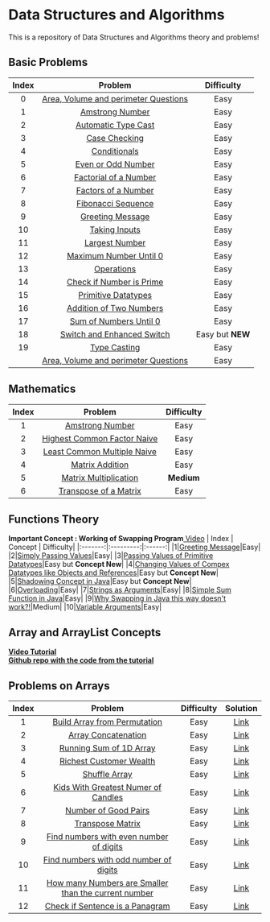 # Data Structures and Algorithms 

This is a repository of Data Structures and Algorithms theory and problems!

## Basic Problems
| Index | Problem | Difficulty|
|:-------:|:---------:|:------:|
|0|[Area, Volume and perimeter Questions](https://github.com/vedanthv/dsa/blob/main/Basics/AreaVolumePerimeter.java)|Easy
|1|[Amstrong Number](https://github.com/vedanthv/dsa/blob/main/Basics/ArmstsrongNumberExample.java)|Easy
|2|[Automatic Type Cast](https://github.com/vedanthv/dsa/blob/main/Basics/AutomaticTypeCasting.java)|Easy
|3|[Case Checking](https://github.com/vedanthv/dsa/blob/main/Basics/CaseCheck.java)|Easy
|4|[Conditionals](https://github.com/vedanthv/dsa/blob/main/Basics/Condiitionals.java)|Easy
|5|[Even or Odd Number](https://github.com/vedanthv/dsa/blob/main/Basics/Evenodd.java)|Easy
|6|[Factorial of a Number](https://github.com/vedanthv/dsa/blob/main/Basics/Factors.java)|Easy
|7|[Factors of a Number](https://github.com/vedanthv/dsa/blob/main/Basics/Factors.java)|Easy
|8|[Fibonacci Sequence](https://github.com/vedanthv/dsa/blob/main/Basics/Fibo.java)|Easy
|9|[Greeting Message](https://github.com/vedanthv/dsa/blob/main/Basics/GreetingMessage.java)|Easy
|10|[Taking Inputs](https://github.com/vedanthv/dsa/blob/main/Basics/Inputs.java)|Easy
|11|[Largest Number](https://github.com/vedanthv/dsa/blob/main/Basics/Largest.java)|Easy
|12|[Maximum Number Until 0](https://github.com/vedanthv/dsa/blob/main/Basics/maxtill0.java)|Easy
|13|[Operations](https://github.com/vedanthv/dsa/blob/main/Basics/Operations.java)|Easy
|14|[Check if Number is Prime](https://github.com/vedanthv/dsa/blob/main/Basics/Prime.java)|Easy
|15|[Primitive Datatypes](https://github.com/vedanthv/dsa/blob/main/Basics/Primitives.java)|Easy
|16|[Addition of Two Numbers](https://github.com/vedanthv/dsa/blob/main/Basics/Sum.java)|Easy
|17|[Sum of Numbers Until 0](https://github.com/vedanthv/dsa/blob/main/Basics/Sumtill0.java)|Easy
|18|[Switch and Enhanced Switch](https://github.com/vedanthv/dsa/blob/main/Basics/Switch.java)|Easy but **NEW**
|19|[Type Casting](https://github.com/vedanthv/dsa/blob/main/Basics/TypeCasting.java)|Easy
||[Area, Volume and perimeter Questions](https://github.com/vedanthv/dsa/blob/main/Basics/ArmstsrongNumberExample.java)|Easy


## Mathematics

| Index | Problem | Difficulty|
|:-------:|:---------:|:------:|
|1|[Amstrong Number](https://github.com/vedanthv/dsa/blob/main/Basics/ArmstsrongNumberExample.java)|Easy
|2|[Highest Common Factor Naive](https://github.com/vedanthv/dsa/blob/main/Math/HCF.java)|Easy
|3|[Least Common Multiple Naive](https://github.com/vedanthv/dsa/blob/main/Math/LCM.java)|Easy
|4|[Matrix Addition](https://github.com/vedanthv/dsa/blob/main/Math/MatrixAddition.java)|Easy
|5|[Matrix Multiplication](https://github.com/vedanthv/dsa/blob/main/Math/MatrixMultiplication.java)|**Medium**
|6|[Transpose of a Matrix](https://github.com/vedanthv/dsa/blob/main/Math/Transpose.java)|Easy

## Functions Theory
**Important Concept : Working of Swapping Program**[ Video](https://youtu.be/vvanI8NRlSI?t=1779)
| Index | Concept | Difficulty|
|:-------:|:---------:|:------:|
|1|[Greeting Message](https://github.com/vedanthv/dsa/blob/main/Functions/SimpleFn.java)|Easy|
|2|[Simply Passing Values](https://github.com/vedanthv/dsa/blob/main/Functions/PassingExample.java)|Easy|
|3|[Passing Values of Primitive Datatypes](https://github.com/vedanthv/dsa/blob/main/Functions/PassingExample.java)|Easy but **Concept New**|
|4|[Changing Values of Compex Datatypes like Objects and References](https://github.com/vedanthv/dsa/blob/main/Functions/ChangeValue.java)|Easy but **Concept New**|
|5|[Shadowing Concept in Java](https://github.com/vedanthv/dsa/blob/main/Functions/ChangeValue.java)|Easy but **Concept New**|
|6|[Overloading](https://github.com/vedanthv/dsa/blob/main/Functions/Overloading.java)|Easy|
|7|[Strings as Arguments](https://github.com/vedanthv/dsa/blob/main/Functions/StringExample.java)|Easy|
|8|[Simple Sum Function in Java](https://github.com/vedanthv/dsa/blob/main/Functions/Sumfn.java)|Easy|
|9|[Why Swapping in Java this way doesn't work?!](https://github.com/vedanthv/dsa/blob/main/Functions/Swap.java)|Medium|
|10|[Variable Arguments](https://github.com/vedanthv/dsa/blob/main/Functions/VarArgs.java)|Easy|

## Array and ArrayList Concepts
[**Video Tutorial**](https://www.youtube.com/watch?v=n60Dn0UsbEk)<br>
[**Github repo with the code from the tutorial**](https://github.com/kunal-kushwaha/DSA-Bootcamp-Java/tree/main/lectures/8-arrays/code/src/com/kunal)

## Problems on Arrays
| Index | Problem | Difficulty| Solution|
|:-------:|:---------:|:------:|:------:|
|1|[Build Array from Permutation](https://leetcode.com/problems/build-array-from-permutation/)|Easy|[Link](https://github.com/vedanthv/dsa/blob/main/Arrays_Leetcode/src/com/vedanth/q1920.java)
|2|[Array Concatenation](https://leetcode.com/problems/concatenation-of-array/)|Easy|[Link](https://github.com/vedanthv/dsa/blob/main/Arrays_Leetcode/src/com/vedanth/q1929.java)
|3|[Running Sum of 1D Array](https://leetcode.com/problems/running-sum-of-1d-array/)|Easy|[Link](https://github.com/vedanthv/dsa/blob/main/Arrays_Leetcode/src/com/vedanth/q1480.java)
|4|[Richest Customer Wealth](https://leetcode.com/problems/richest-customer-wealth/)|Easy|[Link](https://github.com/vedanthv/dsa/blob/main/Arrays_Leetcode/src/com/vedanth/q1672.java)
|5|[Shuffle Array](https://leetcode.com/problems/shuffle-the-array/)|Easy|[Link](https://github.com/vedanthv/dsa/blob/main/Arrays_Leetcode/src/com/vedanth/q1470.java)
|6|[Kids With Greatest Numer of Candles](https://leetcode.com/problems/kids-with-the-greatest-number-of-candies/)|Easy|[Link](https://github.com/vedanthv/dsa/blob/main/Arrays_Leetcode/src/com/vedanth/q1431.java)
|7|[Number of Good Pairs](https://leetcode.com/problems/number-of-good-pairs/)|Easy|[Link](https://github.com/vedanthv/dsa/blob/main/Arrays_Leetcode/src/com/vedanth/q1512.java)
|8|[Transpose Matrix](https://leetcode.com/problems/transpose-matrix/)|Easy|[Link](https://github.com/vedanthv/dsa/blob/main/Arrays_Leetcode/src/com/vedanth/q867.java)
|9|[Find numbers with even number of digits](https://leetcode.com/problems/find-numbers-with-even-number-of-digits/)|Easy|[Link](https://github.com/vedanthv/dsa/blob/main/Arrays_Leetcode/src/com/vedanth/q1295.java)
|10|[Find numbers with odd number of digits](https://binarysearch.com/problems/Odd-Number-of-Digits)|Easy|[Link](https://github.com/vedanthv/dsa/blob/main/Arrays_Leetcode/src/com/vedanth/OddDigits.java)
|11|[How many Numbers are Smaller than the current number](https://leetcode.com/problems/how-many-numbers-are-smaller-than-the-current-number/)|Easy|[Link](https://github.com/vedanthv/dsa/blob/main/Arrays_Leetcode/src/com/vedanth/q1365.java)
|12|[Check if Sentence is a Panagram](https://leetcode.com/problems/check-if-the-sentence-is-pangram/)|Easy|[Link](https://github.com/vedanthv/dsa/blob/main/Arrays_Leetcode/src/com/vedanth/Pangram.java)
